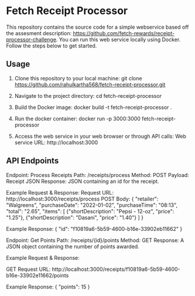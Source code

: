 
# Fetch Receipt Processor

This repository contains the source code for a simple webservice based off the assesment description: https://github.com/fetch-rewards/receipt-processor-challenge. You can run this web service locally using Docker. Follow the steps below to get started.


## Usage

1. Clone this repository to your local machine:
   git clone https://github.com/rahulkartha568/fetch-receipt-processor.git

2. Navigate to the project directory:
    cd fetch-receipt-processor
3. Build the Docker image:
    docker build -t fetch-receipt-processor .
4. Run the docker container:
    docker run -p 3000:3000 fetch-receipt-processor
5. Access the web service in your web browser or through API calls:
Web service URL: http://localhost:3000

## API Endpoints
Endpoint: Process Receipts 
Path: /receipts/process
Method: POST
Payload: Receipt JSON
Response: JSON containing an id for the receipt.

Example Request & Response:
   Request URL: http://localhost:3000/receipts/process
   POST Body: 
   {
    "retailer": "Walgreens",
    "purchaseDate": "2022-01-02",
    "purchaseTime": "08:13",
    "total": "2.65",
    "items": [
        {"shortDescription": "Pepsi - 12-oz", "price": "1.25"},
        {"shortDescription": "Dasani", "price": "1.40"}
             ]
   }
   
   Example Response:
   {
    "id": "f10819a6-5b59-4600-b16e-33902eb11662"
   }
   
Endpoint: Get Points
Path: /receipts/{id}/points
Method: GET
Response: A JSON object containing the number of points awarded.

Example Request & Response:

   GET Request URL: http://localhost:3000/receipts/f10819a6-5b59-4600-b16e-33902e11662/points
   
   Example Response:
   {
    "points": 15
   }
   
